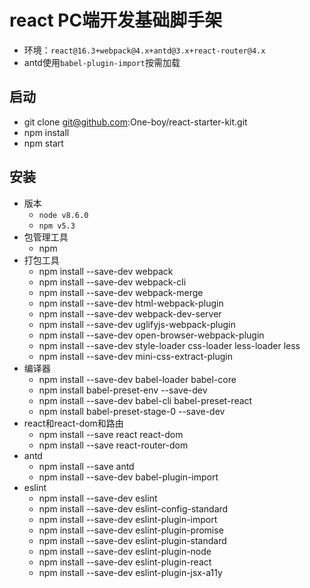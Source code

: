 # react PC端开发基础脚手架
- 环境：`react@16.3+webpack@4.x+antd@3.x+react-router@4.x`
- antd使用`babel-plugin-import`按需加载
## 启动
- git clone git@github.com:One-boy/react-starter-kit.git
- npm install
- npm start
## 安装
- 版本
    - `node v8.6.0`
    - `npm v5.3`
- 包管理工具
    - npm
- 打包工具
    - npm install --save-dev webpack
    - npm install --save-dev webpack-cli
    - npm install --save-dev webpack-merge
    - npm install --save-dev html-webpack-plugin
    - npm install --save-dev webpack-dev-server
    - npm install --save-dev uglifyjs-webpack-plugin
    - npm install --save-dev open-browser-webpack-plugin
    - npm install --save-dev style-loader css-loader less-loader less
    - npm install --save-dev mini-css-extract-plugin
- 编译器
    - npm install --save-dev babel-loader babel-core
    - npm install babel-preset-env --save-dev
    - npm install --save-dev babel-cli babel-preset-react
    - npm install babel-preset-stage-0 --save-dev
- react和react-dom和路由
    - npm install --save react react-dom
    - npm install --save react-router-dom
- antd
    - npm install --save antd
    - npm install --save-dev babel-plugin-import
- eslint
    - npm install --save-dev eslint
    - npm install --save-dev eslint-config-standard
    - npm install --save-dev eslint-plugin-import
    - npm install --save-dev eslint-plugin-promise
    - npm install --save-dev eslint-plugin-standard
    - npm install --save-dev eslint-plugin-node
    - npm install --save-dev eslint-plugin-react
    - npm install --save-dev eslint-plugin-jsx-a11y